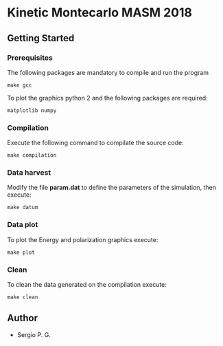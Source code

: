 # Kinetic Montecarlo MASM 2018 #

## Getting Started 

### Prerequisites

The following packages are mandatory to compile and run the program

```
make gcc
```

To plot the graphics python 2 and the following packages are required:

```
matplotlib numpy
```

### Compilation

Execute the following command to compilate the source code:

```
make compilation
```

### Data harvest

Modify the file **param.dat** to define the parameters of the simulation, then execute:

```
make datum
```

### Data plot

To plot the Energy and polarization graphics execute:

```
make plot
```

### Clean

To clean the data generated on the compilation execute:

```
make clean
```

## Author

* Sergio P. G.
